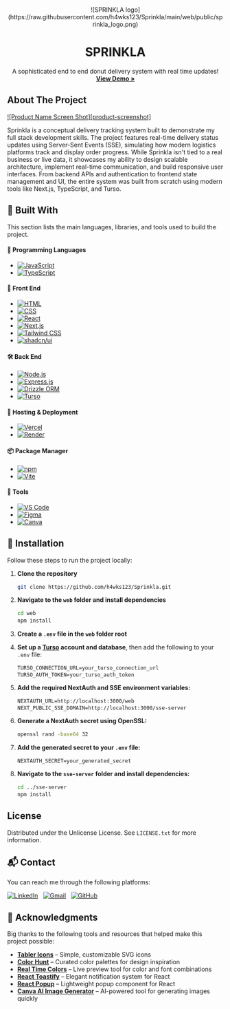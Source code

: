 <a id="readme-top"></a>

<!-- PROJECT LOGO -->
<br />
<div align="center">
![SPRINKLA logo](https://raw.githubusercontent.com/h4wks123/Sprinkla/main/web/public/sprinkla_logo.png)
  
  <h1 align="center">SPRINKLA</h1>
  
  <p align="center">
    A sophisticated end to end donut delivery system with real time updates!
    <br />
    <a href="https://sprinkla.vercel.app"><strong>View Demo »</strong></a>
    <br />
  </p>
</div>

<!-- ABOUT THE PROJECT -->

## About The Project

[![Product Name Screen Shot][product-screenshot]](https://example.com)

Sprinkla is a conceptual delivery tracking system built to demonstrate my full stack development skills. The project features real-time delivery status updates using Server-Sent Events (SSE), simulating how modern logistics platforms track and display order progress. While Sprinkla isn't tied to a real business or live data, it showcases my ability to design scalable architecture, implement real-time communication, and build responsive user interfaces. From backend APIs and authentication to frontend state management and UI, the entire system was built from scratch using modern tools like Next.js, TypeScript, and Turso.

<!-- TOOLS, LANGUAGES, AND FRAMEWORKS -->

## 🚧 Built With

This section lists the main languages, libraries, and tools used to build the project.

#### 🧠 Programming Languages

- [![JavaScript](https://img.shields.io/badge/JavaScript-F7DF1E?logo=javascript&logoColor=000)](https://developer.mozilla.org/en-US/docs/Web/JavaScript)
- [![TypeScript](https://img.shields.io/badge/TypeScript-3178C6?logo=typescript&logoColor=fff)](https://www.typescriptlang.org/)

#### 🎨 Front End

- [![HTML](https://img.shields.io/badge/HTML5-E34F26.svg?logo=html5&logoColor=white)](https://developer.mozilla.org/en-US/docs/Web/HTML)
- [![CSS](https://img.shields.io/badge/CSS3-264de4?logo=css3&logoColor=white)](https://developer.mozilla.org/en-US/docs/Web/CSS)
- [![React](https://img.shields.io/badge/React-20232A?style=for-the-badge&logo=react&logoColor=61DAFB)](https://reactjs.org/)
- [![Next.js](https://img.shields.io/badge/Next.js-000000?style=for-the-badge&logo=nextdotjs&logoColor=white)](https://nextjs.org/)
- [![Tailwind CSS](https://img.shields.io/badge/Tailwind_CSS-38B2AC.svg?logo=tailwind-css&logoColor=white)](https://tailwindcss.com/)
- [![shadcn/ui](https://img.shields.io/badge/shadcn%2Fui-000000?logo=vercel&logoColor=white)](https://ui.shadcn.dev)

#### 🛠️ Back End

- [![Node.js](https://img.shields.io/badge/Node.js-339933?logo=node.js&logoColor=white)](https://nodejs.org/)
- [![Express.js](https://img.shields.io/badge/Express.js-404d59?logo=express&logoColor=white)](https://expressjs.com/)
- [![Drizzle ORM](https://img.shields.io/badge/Drizzle-C5F74F.svg?style=for-the-badge&logo=Drizzle&logoColor=black)](https://orm.drizzle.team/)
- [![Turso](https://img.shields.io/badge/Turso-4FF8D2.svg?style=for-the-badge&logo=Turso&logoColor=black)](https://turso.tech/)

#### 🚀 Hosting & Deployment

- [![Vercel](https://img.shields.io/badge/Vercel-000000.svg?logo=vercel&logoColor=white)](https://vercel.com/)
- [![Render](https://img.shields.io/badge/Render-000000.svg?style=for-the-badge&logo=Render&logoColor=white)](https://render.com/)

#### 📦 Package Manager

- [![npm](https://img.shields.io/badge/npm-CB3837?logo=npm&logoColor=white)](https://www.npmjs.com/)
- [![Vite](https://img.shields.io/badge/Vite-646CFF?logo=vite&logoColor=fff)](https://vitejs.dev/)

#### 🧰 Tools

- [![VS Code](https://img.shields.io/badge/VS_Code-007ACC?logo=visualstudiocode&logoColor=white)](https://code.visualstudio.com/)
- [![Figma](https://img.shields.io/badge/Figma-F24E1E?logo=figma&logoColor=white)](https://www.figma.com/)
- [![Canva](https://img.shields.io/badge/Canva-00C4CC?logo=canva&logoColor=white)](https://www.canva.com/)

<!-- GETTING STARTED -->

## 🚀 Installation

Follow these steps to run the project locally:

1. **Clone the repository**

   ```sh
   git clone https://github.com/h4wks123/Sprinkla.git
   ```

2. **Navigate to the `web` folder and install dependencies**

   ```sh
   cd web
   npm install
   ```

3. **Create a `.env` file in the `web` folder root**

4. **Set up a [Turso](https://turso.tech/) account and database**, then add the following to your `.env` file:

   ```env
   TURSO_CONNECTION_URL=your_turso_connection_url
   TURSO_AUTH_TOKEN=your_turso_auth_token
   ```

5. **Add the required NextAuth and SSE environment variables:**

   ```env
   NEXTAUTH_URL=http://localhost:3000/web
   NEXT_PUBLIC_SSE_DOMAIN=http://localhost:3000/sse-server
   ```

6. **Generate a NextAuth secret using OpenSSL:**

   ```sh
   openssl rand -base64 32
   ```

7. **Add the generated secret to your `.env` file:**

   ```env
   NEXTAUTH_SECRET=your_generated_secret
   ```

8. **Navigate to the `sse-server` folder and install dependencies:**
   ```sh
   cd ../sse-server
   npm install
   ```

<!-- LICENSE -->

## License

Distributed under the Unlicense License. See `LICENSE.txt` for more information.

<!-- CONTACT -->

## 📬 Contact

You can reach me through the following platforms:

[![LinkedIn](https://custom-icon-badges.demolab.com/badge/LinkedIn-0A66C2?logo=linkedin-white&logoColor=fff)](https://www.linkedin.com/in/ivanne-dave-bayer-a23b30302/)  
[![Gmail](https://img.shields.io/badge/Gmail-D14836?logo=gmail&logoColor=white)](mailto:ivannebayer@gmail.com)  
[![GitHub](https://img.shields.io/badge/GitHub-%23121011.svg?logo=github&logoColor=white)](https://github.com/h4wks123)

<!-- ACKNOWLEDGMENTS -->

## 🙏 Acknowledgments

Big thanks to the following tools and resources that helped make this project possible:

- [**Tabler Icons**](https://tabler.io/icons) – Simple, customizable SVG icons
- [**Color Hunt**](https://colorhunt.co/) – Curated color palettes for design inspiration
- [**Real Time Colors**](https://www.realtimecolors.com/?colors=050315-fbfbfe-2f27ce-dedcff-433bff&fonts=Inter-Inter) – Live preview tool for color and font combinations
- [**React Toastify**](https://www.npmjs.com/package/react-toastify) – Elegant notification system for React
- [**React Popup**](https://react-popup.elazizi.com/) – Lightweight popup component for React
- [**Canva AI Image Generator**](https://www.canva.com/ai-image-generator/) – AI-powered tool for generating images quickly
